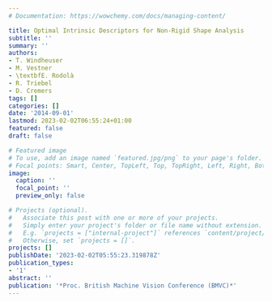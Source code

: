 ```yaml
---
# Documentation: https://wowchemy.com/docs/managing-content/

title: Optimal Intrinsic Descriptors for Non-Rigid Shape Analysis
subtitle: ''
summary: ''
authors:
- T. Windheuser
- M. Vestner
- \textbfE. Rodolà
- R. Triebel
- D. Cremers
tags: []
categories: []
date: '2014-09-01'
lastmod: 2023-02-02T06:55:24+01:00
featured: false
draft: false

# Featured image
# To use, add an image named `featured.jpg/png` to your page's folder.
# Focal points: Smart, Center, TopLeft, Top, TopRight, Left, Right, BottomLeft, Bottom, BottomRight.
image:
  caption: ''
  focal_point: ''
  preview_only: false

# Projects (optional).
#   Associate this post with one or more of your projects.
#   Simply enter your project's folder or file name without extension.
#   E.g. `projects = ["internal-project"]` references `content/project/deep-learning/index.md`.
#   Otherwise, set `projects = []`.
projects: []
publishDate: '2023-02-02T05:55:23.319878Z'
publication_types:
- '1'
abstract: ''
publication: '*Proc. British Machine Vision Conference (BMVC)*'
---
```

